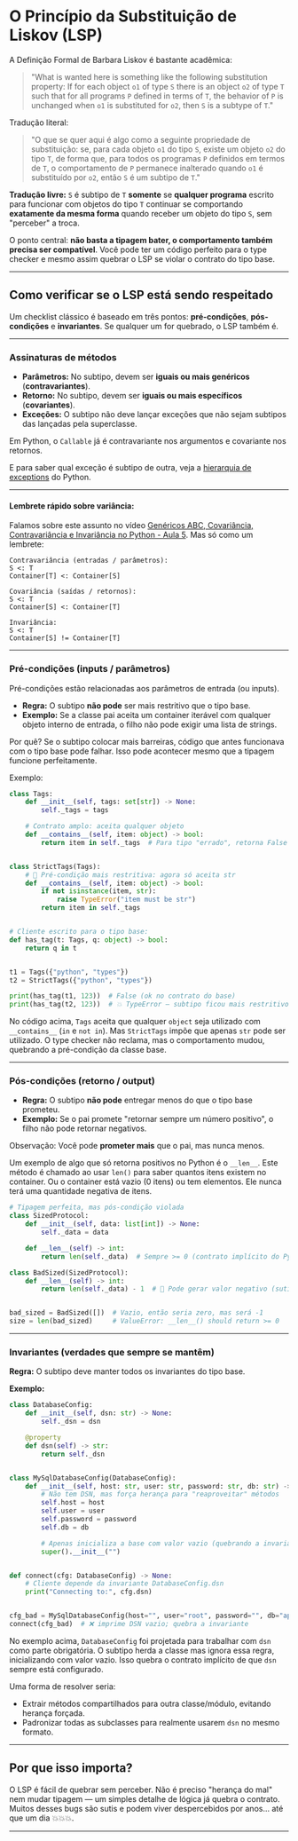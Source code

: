 # O Princípio da Substituição de Liskov (LSP)

A Definição Formal de Barbara Liskov é bastante acadêmica:

> "What is wanted here is something like the following substitution property: If for each object
> `o1` of type `S` there is an object `o2` of type `T` such that for all programs `P` defined in
> terms of `T`, the behavior of `P` is unchanged when `o1` is substituted for `o2`, then `S` is a
> subtype of `T`."

Tradução literal:

> "O que se quer aqui é algo como a seguinte propriedade de substituição: se, para cada objeto
> `o1` do tipo `S`, existe um objeto `o2` do tipo `T`, de forma que, para todos os programas `P`
> definidos em termos de `T`, o comportamento de `P` permanece inalterado quando `o1` é
> substituído por `o2`, então `S` é um subtipo de `T`."

**Tradução livre:** `S` é subtipo de `T` **somente** se **qualquer programa** escrito para
funcionar com objetos do tipo `T` continuar se comportando **exatamente da mesma forma** quando
receber um objeto do tipo `S`, sem "perceber" a troca.

O ponto central: **não basta a tipagem bater, o comportamento também precisa ser compatível**.
Você pode ter um código perfeito para o type checker e mesmo assim quebrar o LSP se violar o
contrato do tipo base.

---

## Como verificar se o LSP está sendo respeitado

Um checklist clássico é baseado em três pontos: **pré-condições**, **pós-condições** e
**invariantes**. Se qualquer um for quebrado, o LSP também é.

---

### Assinaturas de métodos

- **Parâmetros:** No subtipo, devem ser **iguais ou mais genéricos** (**contravariantes**).
- **Retorno:** No subtipo, devem ser **iguais ou mais específicos** (**covariantes**).
- **Exceções:** O subtipo não deve lançar exceções que não sejam subtipos das lançadas pela
  superclasse.

Em Python, o `Callable` já é contravariante nos argumentos e covariante nos retornos.

E para saber qual exceção é subtipo de outra, veja a
[hierarquia de exceptions](https://docs.python.org/3/library/exceptions.html#exception-hierarchy)
do Python.

---

#### Lembrete rápido sobre variância:

Falamos sobre este assunto no vídeo
[Genéricos ABC, Covariância, Contravariância e Invariância no Python - Aula 5](https://youtu.be/26BdcuNAlys).
Mas só como um lembrete:

```text
Contravariância (entradas / parâmetros):
S <: T
Container[T] <: Container[S]

Covariância (saídas / retornos):
S <: T
Container[S] <: Container[T]

Invariância:
S <: T
Container[S] != Container[T]
```

---

### Pré-condições (inputs / parâmetros)

Pré-condições estão relacionadas aos parâmetros de entrada (ou inputs).

- **Regra:** O subtipo **não pode** ser mais restritivo que o tipo base.
- **Exemplo:** Se a classe pai aceita um container iterável com qualquer objeto interno de
  entrada, o filho não pode exigir uma lista de strings.

Por quê? Se o subtipo colocar mais barreiras, código que antes funcionava com o tipo base pode
falhar. Isso pode acontecer mesmo que a tipagem funcione perfeitamente.

Exemplo:

```python
class Tags:
    def __init__(self, tags: set[str]) -> None:
        self._tags = tags

    # Contrato amplo: aceita qualquer objeto
    def __contains__(self, item: object) -> bool:
        return item in self._tags  # Para tipo "errado", retorna False


class StrictTags(Tags):
    # 🚫 Pré-condição mais restritiva: agora só aceita str
    def __contains__(self, item: object) -> bool:
        if not isinstance(item, str):
            raise TypeError("item must be str")
        return item in self._tags


# Cliente escrito para o tipo base:
def has_tag(t: Tags, q: object) -> bool:
    return q in t


t1 = Tags({"python", "types"})
t2 = StrictTags({"python", "types"})

print(has_tag(t1, 123))  # False (ok no contrato do base)
print(has_tag(t2, 123))  # 💥 TypeError — subtipo ficou mais restritivo
```

No código acima, `Tags` aceita que qualquer `object` seja utilizado com `__contains__` (`in` e
`not in`). Mas `StrictTags` impõe que apenas `str` pode ser utilizado. O type checker não reclama,
mas o comportamento mudou, quebrando a pré-condição da classe base.

---

### Pós-condições (retorno / output)

- **Regra:** O subtipo **não pode** entregar menos do que o tipo base prometeu.
- **Exemplo:** Se o pai promete "retornar sempre um número positivo", o filho não pode retornar
  negativos.

Observação: Você pode **prometer mais** que o pai, mas nunca menos.

Um exemplo de algo que só retorna positivos no Python é o `__len__`. Este método é chamado ao usar
`len()` para saber quantos itens existem no container. Ou o container está vazio (0 itens) ou tem
elementos. Ele nunca terá uma quantidade negativa de itens.

```python
# Tipagem perfeita, mas pós-condição violada
class SizedProtocol:
    def __init__(self, data: list[int]) -> None:
        self._data = data

    def __len__(self) -> int:
        return len(self._data)  # Sempre >= 0 (contrato implícito do Python)

class BadSized(SizedProtocol):
    def __len__(self) -> int:
        return len(self._data) - 1  # 🚫 Pode gerar valor negativo (sutil)


bad_sized = BadSized([])  # Vazio, então seria zero, mas será -1
size = len(bad_sized)     # ValueError: __len__() should return >= 0
```

---

### Invariantes (verdades que sempre se mantêm)

**Regra:** O subtipo deve manter todos os invariantes do tipo base.

**Exemplo:**

```python
class DatabaseConfig:
    def __init__(self, dsn: str) -> None:
        self._dsn = dsn

    @property
    def dsn(self) -> str:
        return self._dsn


class MySqlDatabaseConfig(DatabaseConfig):
    def __init__(self, host: str, user: str, password: str, db: str) -> None:
        # Não tem DSN, mas força herança para "reaproveitar" métodos
        self.host = host
        self.user = user
        self.password = password
        self.db = db

        # Apenas inicializa a base com valor vazio (quebrando a invariante)
        super().__init__("")


def connect(cfg: DatabaseConfig) -> None:
    # Cliente depende da invariante DatabaseConfig.dsn
    print("Connecting to:", cfg.dsn)


cfg_bad = MySqlDatabaseConfig(host="", user="root", password="", db="app")
connect(cfg_bad)  # ❌ imprime DSN vazio; quebra a invariante
```

No exemplo acima, `DatabaseConfig` foi projetada para trabalhar com `dsn` como parte obrigatória.
O subtipo herda a classe mas ignora essa regra, inicializando com valor vazio. Isso quebra o
contrato implícito de que `dsn` sempre está configurado.

Uma forma de resolver seria:

- Extrair métodos compartilhados para outra classe/módulo, evitando herança forçada.
- Padronizar todas as subclasses para realmente usarem `dsn` no mesmo formato.

---

## Por que isso importa?

O LSP é fácil de quebrar sem perceber. Não é preciso "herança do mal" nem mudar tipagem — um
simples detalhe de lógica já quebra o contrato. Muitos desses bugs são sutis e podem viver
despercebidos por anos… até que um dia 💥💥💥.

---

